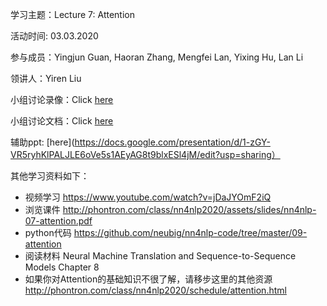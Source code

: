 学习主题：Lecture 7: Attention

活动时间: 03.03.2020

参与成员：Yingjun Guan, Haoran Zhang, Mengfei Lan, Yixing Hu, Lan Li

领讲人：Yiren Liu

小组讨论录像：Click [here](https://youtu.be/kdX89yRRcxk)

小组讨论文档：Click [here](https://docs.google.com/document/d/1D4whF7vcEvn7nvDN2R5JLuXdJ0-SGGBozyoWD5JvtzU/edit#)

辅助ppt: [here](https://docs.google.com/presentation/d/1-zGY-VR5ryhKlPALJLE6oVe5s1AEyAG8t9blxESl4jM/edit?usp=sharing）

其他学习资料如下：

- 视频学习 https://www.youtube.com/watch?v=jDaJYOmF2iQ
- 浏览课件 http://phontron.com/class/nn4nlp2020/assets/slides/nn4nlp-07-attention.pdf
- python代码 https://github.com/neubig/nn4nlp-code/tree/master/09-attention
- 阅读材料 Neural Machine Translation and Sequence-to-Sequence Models Chapter 8
- 如果你对Attention的基础知识不很了解，请移步这里的其他资源 http://phontron.com/class/nn4nlp2020/schedule/attention.html

